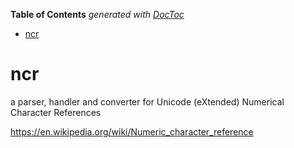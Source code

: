 <!-- START doctoc generated TOC please keep comment here to allow auto update -->
<!-- DON'T EDIT THIS SECTION, INSTEAD RE-RUN doctoc TO UPDATE -->
**Table of Contents**  *generated with [DocToc](https://github.com/thlorenz/doctoc)*

- [ncr](#ncr)

<!-- END doctoc generated TOC please keep comment here to allow auto update -->

# ncr
a parser, handler and converter for Unicode (eXtended) Numerical Character References 


https://en.wikipedia.org/wiki/Numeric_character_reference

